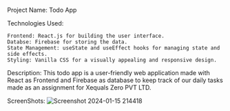 Project Name: Todo App

Technologies Used:

    Frontend: React.js for building the user interface.
    Databse: Firebase for storing the data.
    State Management: useState and useEffect hooks for managing state and side effects.
    Styling: Vanilla CSS for a visually appealing and responsive design.

Description: This todo app is a user-friendly web application made with React as Frontend and Firebase as database to keep track of our daily tasks made as an assignment for Xequals Zero PVT LTD.

ScreenShots:
![Screenshot 2024-01-15 214418](https://github.com/RayyanRahman/todo-app/assets/129946782/6e74e5a6-23e7-45d1-adb9-abd42394a856)
